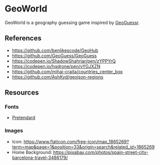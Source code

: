 # GeoWorld

GeoWorld is a geography guessing game inspired by [GeoGuessr](https://geoguessr.com/).

## References

- <https://github.com/benlikescode/GeoHub>
- <https://github.com/GeoGuess/GeoGuess>
- <https://codepen.io/ShadowShahriar/pen/zYPPYrQ>
- <https://codepen.io/hqdrone/pen/vYGJXZN>
- <https://github.com/mihai-craita/countries_center_box>
- <https://github.com/AshKyd/geojson-regions>

## Resources

### Fonts

- [Pretendard](https://github.com/orioncactus/pretendard)

### Images

- Icon: <https://www.flaticon.com/free-icon/map_1865269?term=map&page=1&position=33&origin=search&related_id=1865269>
- Home Background: <https://pixabay.com/photos/spain-street-city-barcelona-travel-3486179/>
